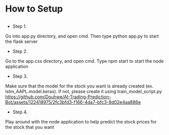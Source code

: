# How to Setup

## 
- Step 1. 

Go into app.py directory, and open cmd. Then type python app.py to start the flask server


- Step 2. 

Go to the app.css directory, and open cmd. Type npm start to start the node application

- Step 3.

Make sure that the model for the stock you want is already created (ex. lstm_AAPL.model.keras). If not, please create it using train_model_script.py
https://github.com/Douhwe/AI-Trading-Prediction-Bot/assets/122418975/2fc3bfd3-f166-4da7-bfc3-8d02e4aa886e

- Step 4.

Play around with the node application to help predict the stock prices for the stock that you want







